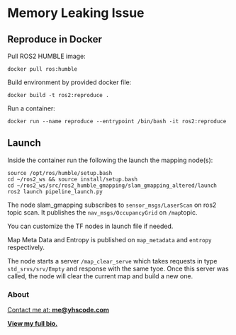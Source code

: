 # Memory Leaking Issue


## Reproduce in Docker

Pull ROS2 HUMBLE image:

```
docker pull ros:humble
```

Build environment by provided docker file:

```
docker build -t ros2:reproduce .
```

Run a container:
```
docker run --name reproduce --entrypoint /bin/bash -it ros2:reproduce
```

## Launch

Inside the container run the following the launch the mapping node(s):

```
source /opt/ros/humble/setup.bash
cd ~/ros2_ws && source install/setup.bash 
cd ~/ros2_ws/src/ros2_humble_gmapping/slam_gmapping_altered/launch
ros2 launch pipeline_launch.py
```

The node slam_gmapping subscribes to ``sensor_msgs/LaserScan`` on ros2 topic scan. It publishes the `nav_msgs/OccupancyGrid` on ``/map``topic.

You can customize the TF nodes in launch file if needed.

Map Meta Data and Entropy is published on ``map_metadata`` and ``entropy`` respectively.

The node starts a server ``/map_clear_serve`` which takes requests in type ``std_srvs/srv/Empty`` and response with the same tyoe. Once this server was called, the node will clear the current map and build a new one.


### About


<a href="https://yhscode.com">Contact me at: <strong>me@yhscode.com</strong></a>

<a href="https://yhscode.com"><strong>View my full bio.</strong></a>
    <br />
    <br />
  </p>
